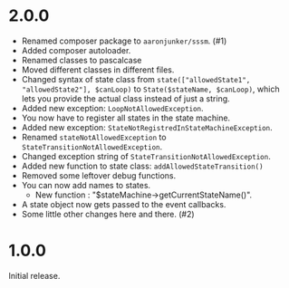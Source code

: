 # 2.0.0
* Renamed composer package to `aaronjunker/sssm`. (#1)
* Added composer autoloader.
* Renamed classes to pascalcase
* Moved different classes in different files.
* Changed syntax of state class from `state(["allowedState1", "allowedState2"], $canLoop)` to `State($stateName, $canLoop)`, which lets you provide the actual class instead of just a string.
* Added new exception: `LoopNotAllowedException`.
* You now have to register all states in the state machine.
* Added new exception: `StateNotRegistredInStateMachineException`.
* Renamed `stateNotAllowedException` to `StateTransitionNotAllowedException`.
* Changed exception string of `StateTransitionNotAllowedException`.
* Added new function to state class: `addAllowedStateTransition()`
* Removed some leftover debug functions.
* You can now add names to states.
  * New function : "$stateMachine->getCurrentStateName()".
* A state object  now gets passed to the event callbacks.
* Some little other changes here and there. (#2)

# 1.0.0
Initial release.